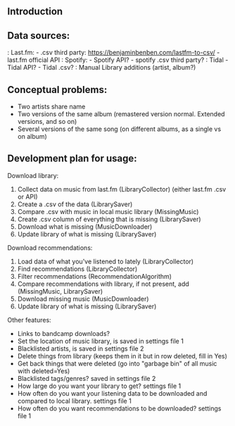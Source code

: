 ## Introduction




## Data sources:
: Last.fm:
    - .csv third party: https://benjaminbenben.com/lastfm-to-csv/
    - last.fm official API
: Spotify:
    - Spotify API?
    - spotify .csv third party?
: Tidal 
    - Tidal API?
    - Tidal .csv?
: Manual Library additions (artist, album?)

## Conceptual problems: 
- Two artists share name
- Two versions of the same album (remastered version normal. Extended versions, and so on)
- Several versions of the same song (on different albums, as a single vs on album)

## Development plan for usage:

Download library:
1. Collect data on music from last.fm (LibraryCollector) (either last.fm .csv or API)
2. Create a .csv of the data (LibrarySaver)
3. Compare .csv with music in local music library (MissingMusic)
4. Create .csv column of everything that is missing (LibrarySaver)
7. Download what is missing (MusicDownloader)
8. Update library of what is missing (LibrarySaver)

Download recommendations:
1. Load data of what you've listened to lately (LibraryCollector)
2. Find recommendations (LibraryCollector)
3. Filter recommendations (RecommendationAlgorithm)
3. Compare recommendations with library, if not present, add (MissingMusic, LibrarySaver)
4. Download missing music (MusicDownloader)
5. Update library of what is missing (LibrarySaver)

Other features:
- Links to bandcamp downloads?
- Set the location of music library, is saved in settings file 1
- Blacklisted artists, is saved in settings file 2 
- Delete things from library (keeps them in it but in row deleted, fill in Yes)
- Get back things that were deleted (go into "garbage bin" of all music with deleted=Yes)
- Blacklisted tags/genres? saved in settings file 2
- How large do you want your library to get? settings file 1
- How often do you want your listening data to be downloaded and compared to local library. settings file 1
- How often do you want recommendations to be downloaded? settings file 1
